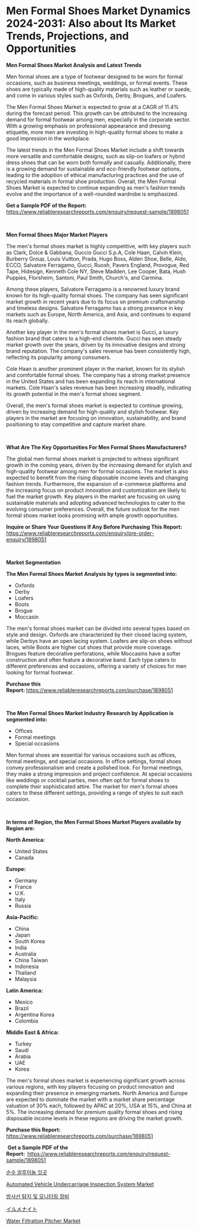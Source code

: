<p><h1>Men Formal Shoes Market Dynamics 2024-2031: Also about Its Market Trends, Projections, and Opportunities</h1></p><p><strong>Men Formal Shoes Market Analysis and Latest Trends</strong></p>
<p><p>Men formal shoes are a type of footwear designed to be worn for formal occasions, such as business meetings, weddings, or formal events. These shoes are typically made of high-quality materials such as leather or suede, and come in various styles such as Oxfords, Derby, Brogues, and Loafers.</p><p>The Men Formal Shoes Market is expected to grow at a CAGR of 11.4% during the forecast period. This growth can be attributed to the increasing demand for formal footwear among men, especially in the corporate sector. With a growing emphasis on professional appearance and dressing etiquette, more men are investing in high-quality formal shoes to make a good impression in the workplace.</p><p>The latest trends in the Men Formal Shoes Market include a shift towards more versatile and comfortable designs, such as slip-on loafers or hybrid dress shoes that can be worn both formally and casually. Additionally, there is a growing demand for sustainable and eco-friendly footwear options, leading to the adoption of ethical manufacturing practices and the use of recycled materials in formal shoe production. Overall, the Men Formal Shoes Market is expected to continue expanding as men's fashion trends evolve and the importance of a well-rounded wardrobe is emphasized.</p></p>
<p><strong>Get a Sample PDF of the Report:&nbsp;</strong> <a href="https://www.reliableresearchreports.com/enquiry/request-sample/1898051">https://www.reliableresearchreports.com/enquiry/request-sample/1898051</a></p>
<p>&nbsp;</p>
<p><strong>Men Formal Shoes Major Market Players</strong></p>
<p><p>The men's formal shoes market is highly competitive, with key players such as Clark, Dolce & Gabbana, Guccio Gucci S.p.A, Cole Haan, Calvin Klein, Burberry Group, Louis Vuitton, Prada, Hugo Boss, Alden Shoe, Belle, Aldo, ECCO, Salvatore Ferragamo, Gucci, Ruosh, Pavers England, Provogue, Red Tape, Hidesign, Kenneth Cole NY, Steve Madden, Lee Cooper, Bata, Hush Puppies, Florsheim, Santoni, Paul Smith, Church's, and Carmina. </p><p>Among these players, Salvatore Ferragamo is a renowned luxury brand known for its high-quality formal shoes. The company has seen significant market growth in recent years due to its focus on premium craftsmanship and timeless designs. Salvatore Ferragamo has a strong presence in key markets such as Europe, North America, and Asia, and continues to expand its reach globally.</p><p>Another key player in the men's formal shoes market is Gucci, a luxury fashion brand that caters to a high-end clientele. Gucci has seen steady market growth over the years, driven by its innovative designs and strong brand reputation. The company's sales revenue has been consistently high, reflecting its popularity among consumers.</p><p>Cole Haan is another prominent player in the market, known for its stylish and comfortable formal shoes. The company has a strong market presence in the United States and has been expanding its reach in international markets. Cole Haan's sales revenue has been increasing steadily, indicating its growth potential in the men's formal shoes segment.</p><p>Overall, the men's formal shoes market is expected to continue growing, driven by increasing demand for high-quality and stylish footwear. Key players in the market are focusing on innovation, sustainability, and brand positioning to stay competitive and capture market share.</p></p>
<p>&nbsp;</p>
<p><strong>What Are The Key Opportunities For Men Formal Shoes Manufacturers?</strong></p>
<p><p>The global men formal shoes market is projected to witness significant growth in the coming years, driven by the increasing demand for stylish and high-quality footwear among men for formal occasions. The market is also expected to benefit from the rising disposable income levels and changing fashion trends. Furthermore, the expansion of e-commerce platforms and the increasing focus on product innovation and customization are likely to fuel the market growth. Key players in the market are focusing on using sustainable materials and adopting advanced technologies to cater to the evolving consumer preferences. Overall, the future outlook for the men formal shoes market looks promising with ample growth opportunities.</p></p>
<p><strong>Inquire or Share Your Questions If Any Before Purchasing This Report:</strong> <a href="https://www.reliableresearchreports.com/enquiry/pre-order-enquiry/1898051">https://www.reliableresearchreports.com/enquiry/pre-order-enquiry/1898051</a></p>
<p>&nbsp;</p>
<p><strong>Market Segmentation</strong></p>
<p><strong>The Men Formal Shoes Market Analysis by types is segmented into:</strong></p>
<p><ul><li>Oxfords</li><li>Derby</li><li>Loafers</li><li>Boots</li><li>Brogue</li><li>Moccasin</li></ul></p>
<p><p>The men's formal shoes market can be divided into several types based on style and design. Oxfords are characterized by their closed lacing system, while Derbys have an open lacing system. Loafers are slip-on shoes without laces, while Boots are higher cut shoes that provide more coverage. Brogues feature decorative perforations, while Moccasins have a softer construction and often feature a decorative band. Each type caters to different preferences and occasions, offering a variety of choices for men looking for formal footwear.</p></p>
<p><strong>Purchase this Report:&nbsp;</strong><a href="https://www.reliableresearchreports.com/purchase/1898051">https://www.reliableresearchreports.com/purchase/1898051</a></p>
<p>&nbsp;</p>
<p><strong>The Men Formal Shoes Market Industry Research by Application is segmented into:</strong></p>
<p><ul><li>Offices</li><li>Formal meetings</li><li>Special occasions</li></ul></p>
<p><p>Men formal shoes are essential for various occasions such as offices, formal meetings, and special occasions. In office settings, formal shoes convey professionalism and create a polished look. For formal meetings, they make a strong impression and project confidence. At special occasions like weddings or cocktail parties, men often opt for formal shoes to complete their sophisticated attire. The market for men's formal shoes caters to these different settings, providing a range of styles to suit each occasion.</p></p>
<p>&nbsp;</p>
<p><strong>In terms of Region, the Men Formal Shoes Market Players available by Region are:</strong></p>
<p>
    <p> <strong> North America: </strong>
        <ul>
            <li>United States</li>
            <li>Canada</li>
        </ul>
        </p> 
    <p> <strong> Europe: </strong>
        <ul>
            <li>Germany</li>
            <li>France</li>
            <li>U.K.</li>
            <li>Italy</li>
            <li>Russia</li>
        </ul>
        </p> 
    <p> <strong> Asia-Pacific: </strong>
        <ul>
            <li>China</li>
            <li>Japan</li>
            <li>South Korea</li>
            <li>India</li>
            <li>Australia</li>
            <li>China Taiwan</li>
            <li>Indonesia</li>
            <li>Thailand</li>
            <li>Malaysia</li>
        </ul>
        </p> 
    <p> <strong> Latin America: </strong>
        <ul>
            <li>Mexico</li>
            <li>Brazil</li>
            <li>Argentina Korea</li>
            <li>Colombia</li>
        </ul>
        </p> 
    <p> <strong> Middle East & Africa: </strong>
        <ul>
            <li>Turkey</li>
            <li>Saudi</li>
            <li>Arabia</li>
            <li>UAE</li>
            <li>Korea</li>
        </ul>
    </p>
    </p>
<p><p>The men's formal shoes market is experiencing significant growth across various regions, with key players focusing on product innovation and expanding their presence in emerging markets. North America and Europe are expected to dominate the market with a market share percentage valuation of 30% each, followed by APAC at 20%, USA at 15%, and China at 5%. The increasing demand for premium quality formal shoes and rising disposable income levels in these regions are driving the market growth.</p></p>
<p><strong>Purchase this Report: </strong><a href="https://www.reliableresearchreports.com/purchase/1898051">https://www.reliableresearchreports.com/purchase/1898051</a></p>
<p>&nbsp;<strong>Get a Sample PDF of the Report:&nbsp;&nbsp;</strong><a href="https://www.reliableresearchreports.com/enquiry/request-sample/1898051">https://www.reliableresearchreports.com/enquiry/request-sample/1898051</a></p>
<p><strong></strong></p>
<p><p><a href="https://github.com/vsn7qpua81q/Market-Research-Report-List-1/blob/main/26654232619.md">순수 알루미늄 잉곳</a></p><p><a href="https://issuu.com/reportprime-2/docs/automated-vehicle-undercarriage-inspection-system-">Automated Vehicle Undercarriage Inspection System Market</a></p><p><a href="https://github.com/trmesnao7959541/Market-Research-Report-List-1/blob/main/81940482618.md">방사선 탐지 및 모니터링 장비</a></p><p><a href="https://github.com/adcxff01450218/Market-Research-Report-List-1/blob/main/26459792985.md">イルメナイト</a></p><p><a href="https://github.com/sonuprakash1/Market-Research-Report-List-1/blob/main/water-filtration-pitcher-market.md">Water Filtration Pitcher Market</a></p></p>